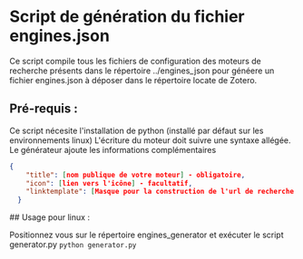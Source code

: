 # Script de génération du fichier engines.json

Ce script compile tous les fichiers de configuration des moteurs de recherche présents dans le répertoire ../engines_json pour généere un fichier engines.json à déposer dans le répertoire locate de Zotero.

## Pré-requis : 
Ce script nécesite l'installation de python (installé par défaut sur les environnements linux)
L'écriture du moteur doit suivre une syntaxe allégée. Le générateur ajoute les informations complémentaires  
```json
{
	"title": [nom publique de votre moteur] - obligatoire, 
	"icon": [lien vers l'icône] - facultatif,
	"linktemplate": [Masque pour la construction de l'url de recherche - obligatoire]
  }
```
## Usage pour linux :

Positionnez vous sur le répertoire  engines_generator et exécuter le script generator.py
`python generator.py` 